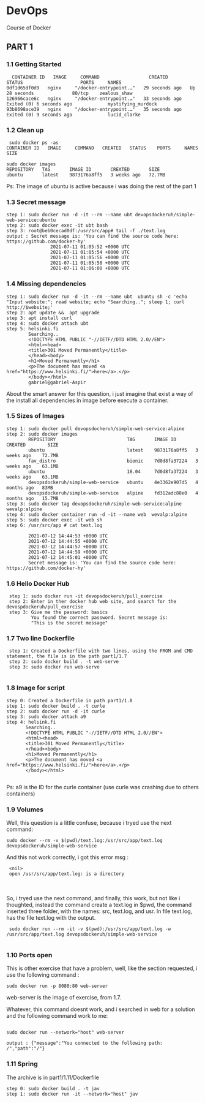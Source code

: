 # DevOps
Course of Docker 

## PART 1 ##

### 1.1 Getting Started
  ```
    CONTAINER ID   IMAGE     COMMAND                  CREATED          STATUS                     PORTS     NAMES
  0df1d65df0d9   nginx     "/docker-entrypoint.…"   29 seconds ago   Up 28 seconds              80/tcp    zealous_shaw
  126966cace6c   nginx     "/docker-entrypoint.…"   33 seconds ago   Exited (0) 6 seconds ago             mystifying_murdock
  93b8698ace39   nginx     "/docker-entrypoint.…"   35 seconds ago   Exited (0) 9 seconds ago             lucid_clarke
  ```
### 1.2 Clean up
 ```
  sudo docker ps -as
CONTAINER ID   IMAGE     COMMAND   CREATED   STATUS    PORTS     NAMES     SIZE

 sudo docker images
REPOSITORY   TAG       IMAGE ID       CREATED       SIZE
ubuntu       latest    9873176a8ff5   3 weeks ago   72.7MB
 ```
Ps: The image of ubuntu is active because i was doing the rest of the part 1

### 1.3 Secret message
  ```
  step 1: sudo docker run -d -it --rm --name ubt devopsdockeruh/simple-web-service:ubuntu
  step 2: sudo docker exec -it ubt bash
  step 3: root@beb0cecad0df:/usr/src/app# tail -f ./text.log
  output : Secret message is: 'You can find the source code here: https://github.com/docker-hy'
                  2021-07-11 01:05:52 +0000 UTC
                  2021-07-11 01:05:54 +0000 UTC
                  2021-07-11 01:05:56 +0000 UTC
                  2021-07-11 01:05:58 +0000 UTC
                  2021-07-11 01:06:00 +0000 UTC
  ```
 ### 1.4 Missing dependencies

  ```
  step 1: sudo docker run -d -it --rm --name ubt  ubuntu sh -c 'echo "Input website:"; read website; echo "Searching.."; sleep 1; curl http://$website;'
  step 2: apt update &&  apt upgrade
  step 3: apt install curl
  step 4: sudo docker attach ubt
  step 5: helsinki.fi
          Searching..
          <!DOCTYPE HTML PUBLIC "-//IETF//DTD HTML 2.0//EN">
          <html><head>
          <title>301 Moved Permanently</title>
          </head><body>
          <h1>Moved Permanently</h1>
          <p>The document has moved <a href="https://www.helsinki.fi/">here</a>.</p>
          </body></html>
          gabriel@gabriel-Aspir
  
  ```
   About the smart answer for this question, i just imagine that exist a way of the install all dependencies in image before execute a container.
   
  ### 1.5 Sizes of Images

  ```
  step 1: sudo docker pull devopsdocheruh/simple-web-service:alpine
  step 2: sudo docker images
          REPOSITORY                          TAG       IMAGE ID       CREATED        SIZE
          ubuntu                              latest    9873176a8ff5   3 weeks ago    72.7MB
          fav_distro                          bionic    7d0d8fa37224   3 weeks ago    63.1MB
          ubuntu                              18.04     7d0d8fa37224   3 weeks ago    63.1MB
          devopsdockeruh/simple-web-service   ubuntu    4e3362e907d5   4 months ago   83MB
          devopsdockeruh/simple-web-service   alpine    fd312adc88e0   4 months ago   15.7MB
  step 3: sudo docker tag devopsdockeruh/simple-web-service:alpine wevalp:alpine
  step 4: sudo docker container run -d -it --name web  wevalp:alpine
  step 5: sudo docker exec -it web sh
  step 6: /usr/src/app # cat text.log

          2021-07-12 14:44:53 +0000 UTC
          2021-07-12 14:44:55 +0000 UTC
          2021-07-12 14:44:57 +0000 UTC
          2021-07-12 14:44:59 +0000 UTC
          2021-07-12 14:45:01 +0000 UTC
          Secret message is: 'You can find the source code here: https://github.com/docker-hy'

   ```
   ### 1.6 Hello Docker Hub
   
   ```
    step 1: sudo docker run -it devopsdockeruh/pull_exercise
    step 2: Enter in ther docker hub web site, and search for the devospdockeruh/pull_exercise
    step 3: Give me the password: basics
            You found the correct password. Secret message is:
            "This is the secret message"
   ```
   ### 1.7 Two line Dockerfile
   
   ```
    step 1: Created a Dockerfile with two lines, using the FROM and CMD statement, the file is in the path part1/1.7
    step 2: sudo docker build . -t web-serve
    step 3: sudo docker run web-serve
    
   ```
   ### 1.8 Image for script
   
   ```
   step 0: Created a Dockerfile in path part1/1.8
   step 1: sudo docker build . -t curle
   step 2: sudo docker run -d -it curle
   step 3: sudo docker attach a9
   step 4: helsink.fi
          Searching..
          <!DOCTYPE HTML PUBLIC "-//IETF//DTD HTML 2.0//EN">
          <html><head>
          <title>301 Moved Permanently</title>
          </head><body>
          <h1>Moved Permanently</h1>
          <p>The document has moved <a href="https://www.helsinki.fi/">here</a>.</p>
          </body></html>

   
   ```
   Ps: a9 is the ID for the curle container (use curle was crashing due to others containers)

  ### 1.9 Volumes
  
  Well, this question is a little confuse, because i tryed use the next command:
  ```
  sudo docker --rm -v $(pwd)/text.log:/usr/src/app/text.log devopsdockeruh/simple-web-service
  
  ```
  And this not work correctly, i got this error msg : 
  <br>
  ```
   <nil>
   open /usr/src/app/text.log: is a directory
  
  ```
  <br>
  <br>
  So, i tryed use the next command, and finally, this work, but not like i thoughted, instead the command create a text.log in $pwd, the command inserted three folder, with the names: src, text.log, and usr. In file text.log, has the file text.log with the output.
  
  ```
   sudo docker run --rm -it -v $(pwd):/usr/src/app/text.log -w /usr/src/app/text.log devopsdockeruh/simple-web-service
   
  ```
 ### 1.10 Ports open
 
 This is other exercise that have a problem, well, like the section requested, i use the following command :
 ```
 sudo docker run -p 8080:80 web-server
 
 ```
 web-server is the image of exercise, from 1.7.
 
 Whatever, this command doesnt work, and i searched in web for a solution and the following command work to me:
 
 ```
 
 sudo docker run --network="host" web-server
 
 output : {"message":"You connected to the following path: /","path":"/"}
 
 ```
  ### 1.11  Spring
  
  The archive is in part1/1.11/Dockerfile
  
  ```
  step 0: sudo docker build . -t jav
  step 1: sudo docker run -it --network="host" jav
  
  ```
  
  

